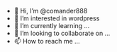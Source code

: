 - 👋 Hi, I’m @comander888
- 👀 I’m interested in wordpress
- 🌱 I’m currently learning ...
- 💞️ I’m looking to collaborate on ...
- 📫 How to reach me ...

<!---
comander888/comander888 is a ✨ special ✨ repository because its `README.md` (this file) appears on your GitHub profile.
You can click the Preview link to take a look at your changes.
--->
